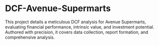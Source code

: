 # DCF-Avenue-Supermarts
This project details a meticulous DCF analysis for Avenue Supermarts, evaluating financial performance, intrinsic value, and investment potential. Authored with precision, it covers data collection, report formation, and comprehensive analysis.
